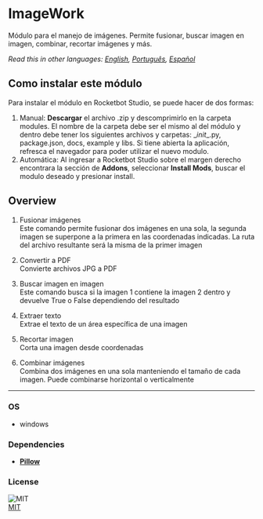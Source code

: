 # ImageWork
  
Módulo para el manejo de imágenes. Permite fusionar, buscar imagen en imagen, combinar, recortar imágenes y más.  

*Read this in other languages: [English](README.md), [Português](README.pr.md), [Español](README.es.md)*

## Como instalar este módulo
  
Para instalar el módulo en Rocketbot Studio, se puede hacer de dos formas:
1. Manual: __Descargar__ el archivo .zip y descomprimirlo en la carpeta modules. El nombre de la carpeta debe ser el mismo al del módulo y dentro debe tener los siguientes archivos y carpetas: \__init__.py, package.json, docs, example y libs. Si tiene abierta la aplicación, refresca el navegador para poder utilizar el nuevo modulo.
2. Automática: Al ingresar a Rocketbot Studio sobre el margen derecho encontrara la sección de **Addons**, seleccionar **Install Mods**, buscar el modulo deseado y presionar install.  


## Overview


1. Fusionar imágenes  
Este comando permite fusionar dos imágenes en una sola, la segunda imagen se superpone a la primera en las coordenadas indicadas. La ruta del archivo resultante será la misma de la primer imagen

2. Convertir a PDF  
Convierte archivos JPG a PDF

3. Buscar imagen en imagen  
Este comando busca si la imagen 1 contiene la imagen 2 dentro y devuelve True o False dependiendo del resultado

4. Extraer texto  
Extrae el texto de un área específica de una imagen

5. Recortar imagen  
Corta una imagen desde coordenadas

6. Combinar imágenes  
Combina dos imágenes en una sola manteniendo el tamaño de cada imagen. Puede combinarse horizontal o verticalmente  




----
### OS

- windows

### Dependencies
- [**Pillow**](https://pypi.org/project/Pillow/)
### License
  
![MIT](https://camo.githubusercontent.com/107590fac8cbd65071396bb4d04040f76cde5bde/687474703a2f2f696d672e736869656c64732e696f2f3a6c6963656e73652d6d69742d626c75652e7376673f7374796c653d666c61742d737175617265)  
[MIT](http://opensource.org/licenses/mit-license.ph)